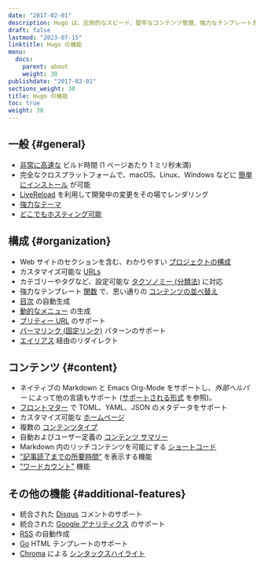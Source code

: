 ```yaml
---
date: "2017-02-01"
description: Hugo は、圧倒的なスピード、堅牢なコンテンツ管理、強力なテンプレート言語が特徴で、あらゆる種類の静的な Web サイトに最適なソフトウェアです。
draft: false
lastmod: "2023-07-15"
linktitle: Hugo の機能
menu:
  docs:
    parent: about
    weight: 30
publishdate: "2017-02-01"
sections_weight: 30
title: Hugo の機能
toc: true
weight: 30
---
```


## 一般 {#general}

* [非常に高速な][Extremely fast] ビルド時間 (1 ページあたり 1 ミリ秒未満)
* 完全なクロスプラットフォームで、macOS、Linux、Windows などに [簡単にインストール][install] が可能 
* [LiveReload] を利用して開発中の変更をその場でレンダリング
* [強力なテーマ][Powerful theming]
* [どこでもホスティング可能][hostanywhere]

## 構成 {#organization}

* Web サイトのセクションを含む、わかりやすい [プロジェクトの構成][organization for your projects]
* カスタマイズ可能な [URLs]
* カテゴリーやタグなど、設定可能な [タクソノミー (分類法)][taxonomies] に対応
* 強力なテンプレート [関数][functions] で、思い通りの [コンテンツの並べ替え][Sort content]
* [目次][table of contents] の自動生成
* [動的なメニュー][Dynamic menu] の生成
* [プリティー URL][Pretty URLs] のサポート
* [パーマリンク (固定リンク)][Permalink] パターンのサポート
* [エイリアス][aliases] 経由のリダイレクト

## コンテンツ {#content}

* ネイティブの Markdown と Emacs Org-Mode をサポートし、*外部ヘルパー* によって他の言語もサポート ([サポートされる形式][supported formats] を参照)。
* [フロントマター][front matter] で TOML、YAML、JSON のメタデータをサポート
* カスタマイズ可能な [ホームページ][homepage]
* 複数の [コンテンツタイプ][content types]
* 自動およびユーザー定義の [コンテンツ サマリー][content summaries]
* Markdown 内のリッチコンテンツを可能にする [ショートコード][Shortcodes]
* ["記事読了までの所要時間"][pagevars] を表示する機能
* ["ワードカウント"][pagevars] 機能

## その他の機能 {#additional-features}

* 統合された [Disqus] コメントのサポート
* 統合された [Google アナリティクス][Google Analytics] のサポート
* [RSS] の自動作成
* [Go] HTML テンプレートのサポート
* [Chroma] による [シンタックスハイライト][Syntax highlighting]

[aliases]: /content-management/urls/#aliases
[Chroma]: https://github.com/alecthomas/chroma
[content summaries]: /content-management/summaries/
[content types]: /content-management/types/
[Disqus]: https://disqus.com/
[Dynamic menu]: /templates/menu-templates/
[Extremely fast]: https://github.com/bep/hugo-benchmark
[front matter]: /content-management/front-matter/
[functions]: /function/
[Go]: https://pkg.go.dev/html/template
[Google Analytics]: https://google-analytics.com/
[homepage]: /templates/homepage/
[hostanywhere]: /hosting-and-deployment/
[install]: /installation/
[LiveReload]: /getting-started/usage/
[organization for your projects]: /getting-started/directory-structure/
[pagevars]: /variables/page/
[Permalink]: /content-management/urls/#permalinks
[Powerful theming]: /hugo-modules/theme-components/
[Pretty URLs]: /content-management/urls/
[RSS]: /templates/rss/
[Shortcodes]: /content-management/shortcodes/
[sort content]: /templates/
[supported formats]: /content-management/formats/
[Syntax highlighting]: /content-management/syntax-highlighting/
[table of contents]: /content-management/toc/
[taxonomies]: /content-management/taxonomies/
[URLs]: /content-management/urls/

